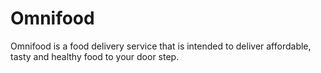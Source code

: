 # Omnifood
Omnifood is a food delivery service that is intended to deliver affordable, tasty and healthy food to your door step.
